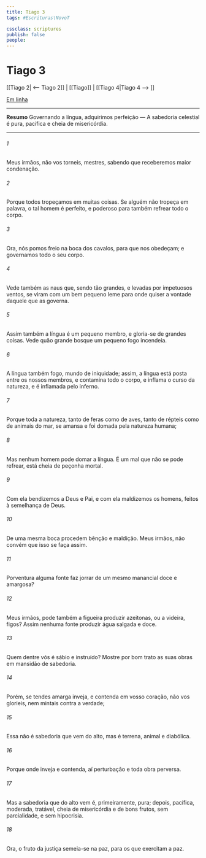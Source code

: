 ```yaml
---
title: Tiago 3
tags: #Escrituras\NovoT

cssclass: scriptures
publish: false
people:
---
```


# Tiago 3
[[Tiago 2| <-- Tiago 2]] | [[Tiago]] | [[Tiago 4|Tiago 4 --> ]]

[Em linha](https://churchofjesuschrist.org/study/scriptures/nt/james/3?lang=por)

---
__Resumo__
Governando a língua, adquirimos perfeição — A sabedoria celestial é pura, pacífica e cheia de misericórdia.

---
###### 1 
Meus irmãos, não vos torneis,  mestres, sabendo que receberemos maior condenação.

###### 2 
Porque todos tropeçamos em muitas coisas. Se alguém não tropeça em palavra, o tal homem é perfeito, e poderoso para também refrear todo o corpo.

###### 3 
Ora, nós pomos freio na boca dos cavalos, para que nos obedeçam; e governamos todo o seu corpo.

###### 4 
Vede também as naus que, sendo tão grandes, e levadas por impetuosos ventos, se viram com um bem pequeno leme para onde quiser a vontade daquele que as governa.

###### 5 
Assim também a língua é um pequeno membro, e gloria-se de grandes coisas. Vede quão grande bosque um pequeno fogo incendeia.

###### 6 
A língua também  fogo, mundo de iniquidade; assim, a língua está posta entre os nossos membros, e contamina todo o corpo, e inflama o curso da natureza, e é inflamada pelo inferno.

###### 7 
Porque toda a natureza, tanto de feras como de aves, tanto de répteis como de animais do mar, se amansa e foi domada pela natureza humana;

###### 8 
Mas nenhum homem pode domar a língua. É um mal que não se pode refrear, está cheia de peçonha mortal.

###### 9 
Com ela bendizemos a Deus e Pai, e com ela maldizemos os homens, feitos à semelhança de Deus.

###### 10 
De uma mesma boca procedem bênção e maldição. Meus irmãos, não convém que isso se faça assim.

###### 11 
Porventura alguma fonte faz jorrar de um mesmo manancial  doce e  amargosa?

###### 12 
Meus irmãos, pode também a figueira produzir azeitonas, ou a videira, figos? Assim  nenhuma fonte  produzir água salgada e  doce.

###### 13 
Quem dentre vós é sábio e instruído? Mostre por  bom trato as suas obras em mansidão de sabedoria.

###### 14 
Porém, se tendes amarga inveja, e contenda em vosso coração, não vos glorieis, nem mintais contra a verdade;

###### 15 
Essa  não é sabedoria que vem do alto, mas é terrena, animal e diabólica.

###### 16 
Porque onde  inveja e contenda, aí  perturbação e toda obra perversa.

###### 17 
Mas a sabedoria que do alto vem é, primeiramente, pura; depois, pacífica, moderada, tratável, cheia de misericórdia e de bons frutos, sem parcialidade, e sem hipocrisia.

###### 18 
Ora, o fruto da justiça semeia-se na paz, para os que exercitam a paz.

